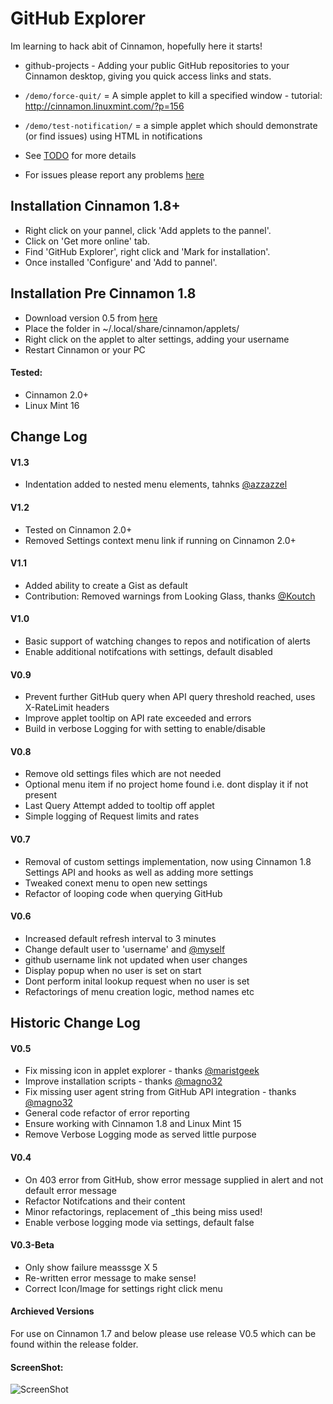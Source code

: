 GitHub Explorer
=====================

Im learning to hack abit of Cinnamon, hopefully here it starts!

* github-projects - Adding your public GitHub repositories to your Cinnamon desktop, giving you quick access links and stats.
* `/demo/force-quit/` = A simple applet to kill a specified window - tutorial: http://cinnamon.linuxmint.com/?p=156
* `/demo/test-notification/` = a simple applet which should demonstrate (or find issues) using HTML in notifications

* See [TODO](https://github.com/jamesemorgan/CustomCinnamonApplets/blob/master/github-projects%40morgan-design.com/TODO) for more details

* For issues please report any problems [here](https://github.com/jamesemorgan/CustomCinnamonApplets/issues)

## Installation Cinnamon 1.8+

* Right click on your pannel, click 'Add applets to the pannel'.
* Click on 'Get more online' tab.
* Find 'GitHub Explorer', right click and 'Mark for installation'.
* Once installed 'Configure' and 'Add to pannel'.

## Installation Pre Cinnamon 1.8

* Download version 0.5 from [here](https://github.com/jamesemorgan/CustomCinnamonApplets/blob/master/releases/V0.5-github-projects%40morgan-design.com.zip)
* Place the folder in ~/.local/share/cinnamon/applets/ 
* Right click on the applet to alter settings, adding your username
* Restart Cinnamon or your PC

#### Tested:

* Cinnamon 2.0+
* Linux Mint 16

## Change Log

#### V1.3
* Indentation added to nested menu elements, tahnks [@azzazzel](https://github.com/azzazzel)

#### V1.2
* Tested on Cinnamon 2.0+
* Removed Settings context menu link if running on Cinnamon 2.0+

#### V1.1
* Added ability to create a Gist as default
* Contribution: Removed warnings from Looking Glass, thanks [@Koutch](https://github.com/Koutch)

#### V1.0
* Basic support of watching changes to repos and notification of alerts
* Enable additional notifcations with settings, default disabled

#### V0.9
* Prevent further GitHub query when API query threshold reached, uses X-RateLimit headers
* Improve applet tooltip on API rate exceeded and errors
* Build in verbose Logging for with setting to enable/disable

#### V0.8
* Remove old settings files which are not needed
* Optional menu item if no project home found i.e. dont display it if not present
* Last Query Attempt added to tooltip off applet
* Simple logging of Request limits and rates

#### V0.7
* Removal of custom settings implementation, now using Cinnamon 1.8 Settings API and hooks as well as adding more settings
* Tweaked conext menu to open new settings
* Refactor of looping code when querying GitHub

#### V0.6
* Increased default refresh interval to 3 minutes
* Change default user to 'username' and [@myself](https://github.com/jamesemorgan)
* github username link not updated when user changes
* Display popup when no user is set on start
* Dont perform inital lookup request when no user is set
* Refactorings of menu creation logic, method names etc

## Historic Change Log

#### V0.5
* Fix missing icon in applet explorer - thanks [@maristgeek](https://github.com/maristgeek)
* Improve installation scripts - thanks [@magno32](https://github.com/magno32)
* Fix missing user agent string from GitHub API integration - thanks [@magno32](https://github.com/magno32)
* General code refactor of error reporting
* Ensure working with Cinnamon 1.8 and Linux Mint 15
* Remove Verbose Logging mode as served little purpose

#### V0.4
* On 403 error from GitHub, show error message supplied in alert and not default error message
* Refactor Notifcations and their content
* Minor refactorings, replacement of _this being miss used!
* Enable verbose logging mode via settings, default false

#### V0.3-Beta
* Only show failure measssge X 5
* Re-written error message to make sense!
* Correct Icon/Image for settings right click menu

#### Archieved Versions

For use on Cinnamon 1.7 and below please use release V0.5 which can be found within the release folder. 

#### ScreenShot:

![ScreenShot](https://github.com/jamesemorgan/CustomCinnamonApplets/raw/master/screenshots/v1.3-github-explorer.png)
